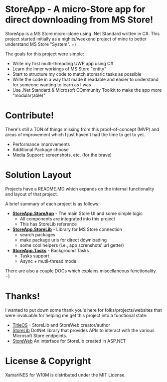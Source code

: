 ﻿# StoreApp - A micro-Store app for direct downloading from MS Store!

StoreApp is a MS Store micro-clone using .Net Standard written in C#. 
This project started initially as a nighits/weekend project of mine to better understand 
MS Store "System". =)

The goals for this project were simple:
- Write my first multi-threading UWP app using C#
- Learn the inner workings of MS Store "entity"
- Start to structure my code to match atomaric tasks as possible
- Write the code in a way that made it readable and easier to understand for someone wanting to learn as I was
- Use .Net Standard & Microsoft COmmunity Toolkit to make the app more "modular(able)" 

# Contribute!
There's still a TON of things missing from this proof-of-concept (MVP) and areas of improvement which I just haven't had the time to get to yet.
- Performance Improvements
- Additional Package choose
- Media Support: screenshots, etc. (for the brave)

# Solution Layout
Projects have a README.MD which expands on the internal functionality and layout of that project. 


A brief summary of each project is as follows:
- **[StoreApp.StoreApp](./StoreApp/StoreApp/)** - The main Store UI and some simple logic
  - All components are integrated into this project
  - This has StoreLib reference
- **[StoreApp.StoreLib](./StoreApp/StoreLib/)** - Library for MS Store connection
  - search packages
  - make package urls for direct downloading
  - some cool helpers (i.e., app screnshots' url getter)
- **[StoreApp.Tasks](./StoreApp.Tasks/)** - Background Tasks
  - Tasks support
  - Async + mutli-thread mode


There are also a couple DOCs which explains miscellaneous functionality. =)

# Thanks!
I wanted to put down some thank you's here for folks/projects/websites that were invaluable for helping me get this project into a functional state:
- [TitleOS](https://github.com/TitleOS) - StoreLib and StoreWeb creator/author
- [StoreLib](https://github.com/StoreDev/StoreLib) DotNet library that provides APIs to interact with the various Microsoft Store endpoints.
- [StoreWeb](https://github.com/StoreDev/StoreWeb) An interface for StoreLib created in ASP.NET

# License & Copyright

XamariNES for W10M is distributed under the MIT License. 